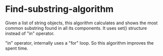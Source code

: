 # Find-substring-algorithm
Given a list of string objects, this algorithm calculates and shows the most common substring found in all its components. It uses set() structure instead of "in" operator.

"in" operator, internally uses a "for" loop. So this algorithm improves the spent time.
